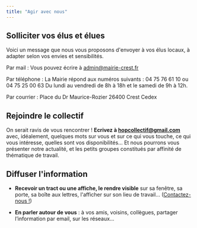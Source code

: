 ```yaml
---
title: "Agir avec nous"
---
```

## Solliciter vos élus et élues

Voici un message que nous vous proposons d'envoyer à vos élus locaux, à adapter selon vos envies et sensibilités.

Par mail :
Vous pouvez écrire à [admin@mairie-crest.fr](mailto:admin@mairie-crest.fr)

Par téléphone :
La Mairie répond aux numéros suivants : 04 75 76 61 10 ou 04 75 25 00 63
Du lundi au vendredi de 8h à 18h et le samedi de 9h à 12h.

Par courrier :
Place du Dr Maurice-Rozier
26400 Crest Cedex

## Rejoindre le collectif
On serait ravis de vous rencontrer ! 
**Ecrivez à [hopcollectif@gmail.com](mailto:hopcollectif@gmail.com)** avec, idéalement, quelques mots sur vous et sur ce qui vous touche, ce qui vous intéresse, quelles sont vos disponibilités...
Et nous pourrons vous présenter notre actualité, et les petits groupes constitués par affinité de thématique de travail.

## Diffuser l'information
- **Recevoir un tract ou une affiche, le rendre visible** sur sa fenêtre, sa porte, sa boîte aux lettres, l'afficher sur son lieu de travail… ([Contactez-nous !](mailto:hopcollectif@gmail.com))

- **En parler autour de vous** : à vos amis, voisins, collègues, partager l’information par email, sur les réseaux... 